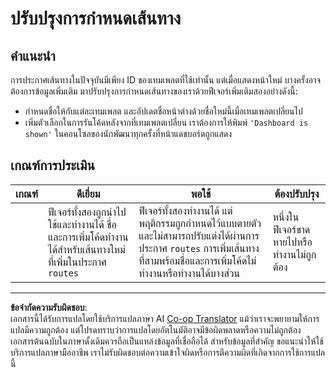 <!--
CO_OP_TRANSLATOR_METADATA:
{
  "original_hash": "8223e429218befa731dd5bfd22299520",
  "translation_date": "2025-08-26T23:07:12+00:00",
  "source_file": "7-bank-project/1-template-route/assignment.md",
  "language_code": "th"
}
-->
# ปรับปรุงการกำหนดเส้นทาง

## คำแนะนำ

การประกาศเส้นทางในปัจจุบันมีเพียง ID ของเทมเพลตที่ใช้เท่านั้น แต่เมื่อแสดงหน้าใหม่ บางครั้งอาจต้องการข้อมูลเพิ่มเติม มาปรับปรุงการกำหนดเส้นทางของเราด้วยฟีเจอร์เพิ่มเติมสองอย่างดังนี้:

- กำหนดชื่อให้กับแต่ละเทมเพลต และอัปเดตชื่อหน้าต่างด้วยชื่อใหม่นี้เมื่อเทมเพลตเปลี่ยนไป
- เพิ่มตัวเลือกในการรันโค้ดหลังจากที่เทมเพลตเปลี่ยน เราต้องการให้พิมพ์ `'Dashboard is shown'` ในคอนโซลของนักพัฒนาทุกครั้งที่หน้าแดชบอร์ดถูกแสดง

## เกณฑ์การประเมิน

| เกณฑ์ | ดีเยี่ยม                                                                                                                          | พอใช้                                                                                                                                                                                  | ต้องปรับปรุง                                       |
| ------ | ---------------------------------------------------------------------------------------------------------------------------------- | ----------------------------------------------------------------------------------------------------------------------------------------------------------------------------------------- | ------------------------------------------------- |
|        | ฟีเจอร์ทั้งสองถูกนำไปใช้และทำงานได้ ชื่อและการเพิ่มโค้ดทำงานได้สำหรับเส้นทางใหม่ที่เพิ่มในประกาศ `routes`                      | ฟีเจอร์ทั้งสองทำงานได้ แต่พฤติกรรมถูกกำหนดไว้แบบตายตัวและไม่สามารถปรับแต่งได้ผ่านการประกาศ `routes` การเพิ่มเส้นทางที่สามพร้อมชื่อและการเพิ่มโค้ดไม่ทำงานหรือทำงานได้บางส่วน | หนึ่งในฟีเจอร์ขาดหายไปหรือทำงานไม่ถูกต้อง       |

---

**ข้อจำกัดความรับผิดชอบ**:  
เอกสารนี้ได้รับการแปลโดยใช้บริการแปลภาษา AI [Co-op Translator](https://github.com/Azure/co-op-translator) แม้ว่าเราจะพยายามให้การแปลมีความถูกต้อง แต่โปรดทราบว่าการแปลโดยอัตโนมัติอาจมีข้อผิดพลาดหรือความไม่ถูกต้อง เอกสารต้นฉบับในภาษาดั้งเดิมควรถือเป็นแหล่งข้อมูลที่เชื่อถือได้ สำหรับข้อมูลที่สำคัญ ขอแนะนำให้ใช้บริการแปลภาษามืออาชีพ เราไม่รับผิดชอบต่อความเข้าใจผิดหรือการตีความผิดที่เกิดจากการใช้การแปลนี้